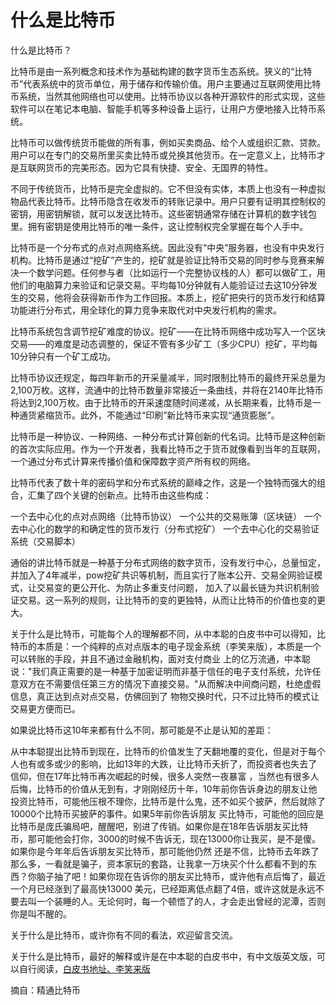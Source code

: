 # 什么是比特币


什么是比特币？

比特币是由一系列概念和技术作为基础构建的数字货币生态系统。狭义的“比特币”代表系统中的货币单位，用于储存和传输价值。用户主要通过互联网使用比特币系统，当然其他网络也可以使用。比特币协议以各种开源软件的形式实现，这些软件可以在笔记本电脑、智能手机等多种设备上运行，让用户方便地接入比特币系统。

比特币可以做传统货币能做的所有事，例如买卖商品、给个人或组织汇款、贷款。用户可以在专门的交易所里买卖比特币或兑换其他货币。在一定意义上，比特币才是互联网货币的完美形态。因为它具有快捷、安全、无国界的特性。

不同于传统货币，比特币是完全虚拟的。它不但没有实体，本质上也没有一种虚拟物品代表比特币。比特币隐含在收发币的转账记录中。用户只要有证明其控制权的密钥，用密钥解锁，就可以发送比特币。这些密钥通常存储在计算机的数字钱包里。拥有密钥是使用比特币的唯一条件，这让控制权完全掌握在每个人手中。

比特币是一个分布式的点对点网络系统。因此没有“中央”服务器，也没有中央发行机构。比特币是通过“挖矿”产生的，挖矿就是验证比特币交易的同时参与竞赛来解决一个数学问题。任何参与者（比如运行一个完整协议栈的人）都可以做矿工，用他们的电脑算力来验证和记录交易。平均每10分钟就有人能验证过去这10分钟发生的交易，他将会获得新币作为工作回报。本质上，挖矿把央行的货币发行和结算功能进行分布式，用全球化的算力竞争来取代对中央发行机构的需求。

比特币系统包含调节挖矿难度的协议。挖矿——在比特币网络中成功写入一个区块交易——的难度是动态调整的，保证不管有多少矿工（多少CPU）挖矿，平均每10分钟只有一个矿工成功。

比特币协议还规定，每四年新币的开采量减半，同时限制比特币的最终开采总量为2,100万枚。这样，流通中的比特币数量非常接近一条曲线，并将在2140年比特币将达到2,100万枚。由于比特币的开采速度随时间递减，从长期来看，比特币是一种通货紧缩货币。此外，不能通过“印刷”新比特币来实现“通货膨胀”。

比特币是一种协议、一种网络、一种分布式计算创新的代名词。比特币是这种创新的首次实际应用。作为一个开发者，我看比特币之于货币就像看到当年的互联网，一个通过分布式计算来传播价值和保障数字资产所有权的网络。


比特币代表了数十年的密码学和分布式系统的巅峰之作，这是一个独特而强大的组合，汇集了四个关键的创新点。比特币由这些构成：

一个去中心化的点对点网络（比特币协议）
一个公共的交易账簿（区块链）
一个去中心化的数学的和确定性的货币发行（分布式挖矿）
一个去中心化的交易验证系统（交易脚本）


通俗的讲比特币就是一种基于分布式网络的数字货币，没有发行中心，总量恒定，并加入了4年减半，pow挖矿共识等机制，而且实行了账本公开、交易全网验证模式，让交易变的更公开化、为防止多重支付问题，
加入了以最长链为共识机制验证交易。这一系列的规则，让比特币的变的更独特，从而让比特币的价值也变的更大。


关于什么是比特币，可能每个人的理解都不同，从中本聪的白皮书中可以得知，比特币的本质是：一个纯粹的点对点版本的电子现金系统（李笑来版），本质是一个可以转账的手段，并且不通过金融机构，面对支付商业
上的亿万流通，中本聪说："我们真正需要的是一种基于加密证明而非基于信任的电子支付系统，允许任意双方在不需要信任第三方的情况下直接交易。"从而解决中间商问题，杜绝虚假信息，真正达到点对点交易，仿佛回到了
物物交换时代，只不过比特币的模式让交易更方便而已。


如果说比特币这10年来都有什么不同，那可能是不止是认知的差距：

从中本聪提出比特币到现在，比特币的价值发生了天翻地覆的变化，但是对于每个人也有或多或少的影响，比如13年的大跌，让比特币夭折了，而投资者也失去了信仰，但在17年比特币再次崛起的时候，很多人突然一夜暴富
，当然也有很多人后悔，比特币的价值从无到有，才刚刚经历十年，10年前你告诉身边的朋友让他投资比特币，可能他压根不理你，比特币是什么鬼，还不如买个披萨，然后就除了10000个比特币买披萨的事件。如果5年前你告诉朋友
买比特币，可能他的回应是比特币是庞氏骗局吧，醒醒吧，别进了传销。如果你是在18年告诉朋友买比特币，那可能他会打你，3000的时候不告诉无，现在13000你让我买，是不是傻。如果你是今年年后告诉朋友买比特币，那可能他仍然
还是不信，比特币去年跌了那么多，一看就是骗子，资本家玩的套路，让我拿一万块买个什么都看不到的东西？你脑子抽了吧！如果你现在告诉你的朋友买比特币，或许他有点后悔了，最近一个月已经涨到了最高快13000
美元，已经距离低点翻了4倍，或许这就是永远不要去叫一个装睡的人。无论何时，每一个顿悟了的人，才会走出曾经的泥潭，否则你是叫不醒的。


关于什么是比特币，或许你有不同的看法，欢迎留言交流。

关于什么是比特币，最好的解释或许是在中本聪的白皮书中，有中文版英文版，可以自行阅读，[白皮书地址、李笑来版](http://lixiaolai.com/Bitcoin-Whitepaper-EN-CN.html)


摘自：精通比特币